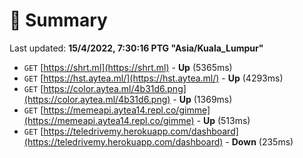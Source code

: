 # 📖 Summary
Last updated: **15/4/2022, 7:30:16 PTG "Asia/Kuala_Lumpur"**

- `GET` [https://shrt.ml](https://shrt.ml) - **Up** (5365ms)
- `GET` [https://hst.aytea.ml/](https://hst.aytea.ml/) - **Up** (4293ms)
- `GET` [https://color.aytea.ml/4b31d6.png](https://color.aytea.ml/4b31d6.png) - **Up** (1369ms)
- `GET` [https://memeapi.aytea14.repl.co/gimme](https://memeapi.aytea14.repl.co/gimme) - **Up** (513ms)
- `GET` [https://teledrivemy.herokuapp.com/dashboard](https://teledrivemy.herokuapp.com/dashboard) - **Down** (235ms)
